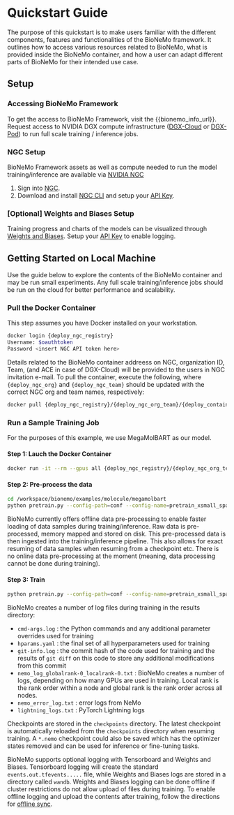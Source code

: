 # Quickstart Guide

The purpose of this quickstart is to make users familiar with the different components, features and functionalities of the BioNeMo framework. It outlines how to access various resources related to BioNeMo, what is provided inside the BioNeMo container, and how a user can adapt different parts of BioNeMo for their intended use case.


## Setup
### Accessing BioNeMo Framework

To get the access to BioNeMo Framework, visit the {{bionemo_info_url}}.
Request access to NVIDIA DGX compute infrastructure ([DGX-Cloud](https://www.nvidia.com/en-us/data-center/dgx-cloud/) or [DGX-Pod](https://www.nvidia.com/en-us/data-center/dgx-basepod/)) to run full scale training / inference jobs.

### NGC Setup

BioNeMo Framework assets as well as compute needed to run the model training/inference are available via [NVIDIA NGC](https://docs.nvidia.com/ngc/gpu-cloud/ngc-user-guide/index.html)

1. Sign into [NGC](https://catalog.ngc.nvidia.com/).
2. Download and install [NGC CLI](https://ngc.nvidia.com/setup) and setup your [API Key](https://ngc.nvidia.com/setup/api-key).

### [Optional] Weights and Biases Setup

Training progress and charts of the models can be visualized through [Weights and Biases](https://docs.wandb.ai/guides/track/public-api-guide). Setup your [API Key](https://docs.wandb.ai/guides/track/public-api-guide#authentication) to enable logging.

## Getting Started on Local Machine
Use the guide below to explore the contents of the BioNeMo container and may be run small experiments. Any full scale training/inference jobs should be run on the cloud for better performance and scalability.

### Pull the Docker Container
This step assumes you have Docker installed on your workstation.

```bash
docker login {deploy_ngc_registry}
Username: $oauthtoken
Password <insert NGC API token here>
```
Details related to the BioNeMo container addreess on NGC, organization ID, Team, (and ACE in case of DGX-Cloud) will be provided to the users in NGC invitation e-mail. To pull the container, execute the following, where  `{deploy_ngc_org}` and `{deploy_ngc_team}` should be updated with the correct NGC org and team names, respectively:

```bash
docker pull {deploy_ngc_registry}/{deploy_ngc_org_team}/{deploy_container_name}:{deploy_container_tag}
```

### Run a Sample Training Job

For the purposes of this example, we use MegaMolBART as our model.

#### Step 1: Lauch the Docker Container

```bash
docker run -it --rm --gpus all {deploy_ngc_registry}/{deploy_ngc_org_team}/{deploy_container_name}:{deploy_container_tag} bash
```

#### Step 2: Pre-process the data

```bash
cd /workspace/bionemo/examples/molecule/megamolbart
python pretrain.py --config-path=conf --config-name=pretrain_xsmall_span_aug do_training=False model.data.links_file='${oc.env:BIONEMO_HOME}/examples/molecule/megamolbart/dataset/ZINC-downloader-sample.txt' model.data.dataset_path=$(pwd)/zinc_csv
```
BioNeMo currently offers offline data pre-processing to enable faster loading of data samples during training/inference. Raw data is pre-processed, memory mapped and stored on disk. This pre-processed data is then ingested into the training/inference pipeline. This also allows for exact resuming of data samples when resuming from a checkpoint etc. There is no online data pre-processing at the moment (meaning, data processing cannot be done during training).

#### Step 3: Train

```bash
python pretrain.py --config-path=conf --config-name=pretrain_xsmall_span_aug do_training=True model.data.dataset_path=$(pwd)/zinc_csv model.data.dataset.train=x000 model.data.dataset.val=x000 model.data.dataset.test=x000 exp_manager.exp_dir=$(pwd)/results
```
BioNeMo creates a number of log files during training in the results directory:

- `cmd-args.log` : the Python commands and any additional parameter overrides used for training
- `hparams.yaml` : the final set of all hyperparameters used for training
- `git-info.log` : the commit hash of the code used for training and the results of `git diff` on this code to store any additional modifications from this commit
- `nemo_log_globalrank-0_localrank-0.txt` : BioNeMo creates a number of logs, depending on how many GPUs are used in training. Local rank is the rank order within a node and global rank is the rank order across all nodes.
- `nemo_error_log.txt` : error logs from NeMo
- `lightning_logs.txt` : PyTorch Lightning logs

Checkpoints are stored in the `checkpoints` directory. The latest checkpoint is automatically reloaded from the `checkpoints` directory when resuming training. A `*.nemo` checkpoint could also be saved which has the optimizer states removed and can be used for inference or fine-tuning tasks.

BioNeMo supports optional logging with Tensorboard and Weights and Biases. Tensorboard logging will create the standard `events.out.tfevents.....` file, while Weights and Biases logs are stored in a directory called `wandb`. Weights and Biases logging can be done offline if cluster restrictions do not allow upload of files during training. To enable offline logging and upload the contents after training, follow the directions for [offline sync](https://docs.wandb.ai/guides/technical-faq/setup#can-i-run-wandb-offline).
